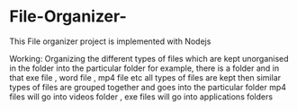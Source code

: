 # File-Organizer-
This File organizer project is implemented with Nodejs 

Working:
Organizing the different types of files which are kept unorganised in the folder into the particular folder
for example, there is a folder and in that exe file , word file , mp4 file etc all types of files are kept then similar types of files are grouped together and goes into the particular folder mp4 files will go into videos folder , exe files will go into applications folders 
